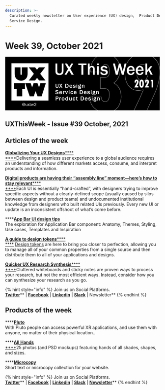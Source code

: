 ```yaml
---
description: >-
  Curated weekly newsletter on User experience (UX) design,  Product Design and
  Service Design.
---
```


# Week 39, October 2021

![](.gitbook/assets/uxtw-banner-2021-39.jpg)

## UXThisWeek - Issue #39 October, 2021

## Articles of the week

****[**Globalizing Your UX Designs**](https://indeed.design/article/globalizing-your-ux-designs?ref=uxthisweek)****[****\
****](https://airbnb.design/evolving-by-design/?ref=uxthisweek)Delivering a seamless user experience to a global audience requires an understanding of how different markets access, consume, and interpret products and information.

****[**Digital products are having their “assembly line” moment—here’s how to stay relevant**](https://www.invisionapp.com/inside-design/design-systems-revolution-how-to-adapt/?ref=uxthisweek)****[****\
****](https://uxplanet.org/10-simple-tips-to-improve-user-testing-6a86c84e2794/?ref=uxthisweek)Each UI is essentially “hand-crafted”, with designers trying to improve specific aspects without a clearly-defined scope (usually caused by silos between design and product teams) and undocumented institutional knowledge from designers who built related UIs previously. Every new UI or update is an inconsistent offshoot of what’s come before.

****[**App Bar UI design tips**](https://setproduct.com/blog/appbar-ui-design/?ref=uxthisweek)\
The exploration for Application Bar component: Anatomy, Themes, Styling, Use cases, Templates and Inspiration

****[**A guide to design tokens**](https://www.invisionapp.com/inside-design/design-tokens/)****[****\
****](https://productcoalition.com/product-discovery-playbook-a579bbe3e572/?ref=uxthisweek) [Design tokens](https://support.invisionapp.com/hc/en-us/articles/360049950931) are here to bring you closer to perfection, allowing you to manage all of your common properties from a single source and then distribute them to all of your applications and designs.

****[**Quicker UX Research Synthesis**](https://uxtools.co/blog/quicker-ux-research-synthesis/?ref=uxthisweek)****[****\
****](https://uxdesign.cc/how-bob-moog-brought-usability-heuristics-to-the-electronic-synthesizer-a6797a3a9192)Cluttered whiteboards and sticky notes are proven ways to process your research, but not the most efficient ways. Instead, consider how you can synthesize your research as you go.

{% hint style="info" %}
Join us on Social Platforms. \
[**Twitter**](https://twitter.com/uxtw2)** | **[**Facebook**](https://www.facebook.com/webusabilityandux)** | **[**Linkedin**](https://www.linkedin.com/groups/1875717/)** | **[**Slack**](https://join.slack.com/t/uxthisweek/shared\_invite/zt-szpdweo1-d78hso8FppFcI68Xue\_9Yw)** | Newsletter**
{% endhint %}

## Products of the week

****[**Pluto**](https://www.pluto.app/?ref=uxthisweek)\
With Pluto people can access powerful XR applications, and use them with anyone, no matter of their physical location..

****[**All Hands**\
****](https://nappy.co/all-hands/?ref=uxthiseek)25 photos (and PSD mockups) featuring hands of all shades, shapes, and sizes.

****[**Microcopy**](https://www.microcopy.me/?ref=uxthisweek)\
Short text or microcopy collection for your website.&#x20;

{% hint style="info" %}
Join us on Social Platforms.\
[**Twitter**](https://twitter.com/uxtw2)** | **[**Facebook**](https://www.facebook.com/webusabilityandux)** | **[**Linkedin**](https://www.linkedin.com/groups/1875717/)** | **[**Slack**](https://join.slack.com/t/uxthisweek/shared\_invite/zt-szpdweo1-d78hso8FppFcI68Xue\_9Yw)** | **[**Newsletter**](https://gmail.us17.list-manage.com/subscribe?u=1b23fd286b43ac36e4acba123\&id=0009036f95)****
{% endhint %}


